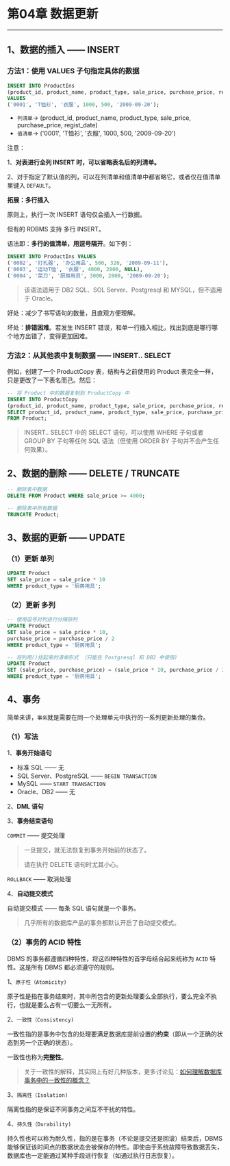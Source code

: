 # 第04章 数据更新

------

## 1、数据的插入 —— INSERT

### 方法1：使用 VALUES 子句指定具体的数据

```sql
INSERT INTO ProductIns 
(product_id, product_name, product_type, sale_price, purchase_price, regist_date) 
VALUES 
('0001', 'T恤衫', '衣服', 1000, 500, '2009-09-20');
```

- `列清单`→ (product_id, product_name, product_type, sale_price, purchase_price, regist_date)
- `值清单`→ ('0001', 'T恤衫', '衣服', 1000, 500, '2009-09-20')

注意：

1、**对表进行全列 INSERT 时，可以省略表名后的列清单。**

2、对于指定了默认值的列，可以在列清单和值清单中都省略它，或者仅在值清单里键入 `DEFAULT`。

**拓展：多行插入**

原则上，执行一次 INSERT 语句仅会插入一行数据。

但有的 RDBMS 支持 多行 INSERT。

语法即：**多行的值清单，用逗号隔开**。如下例：

```sql
INSERT INTO ProductIns VALUES 
('0002', '打孔器', '办公用品', 500, 320, '2009-09-11'),
('0003', '运动T恤', '衣服', 4000, 2800, NULL),
('0004', '菜刀', '厨房用具', 3000, 2800, '2009-09-20');
```

> 该语法适用于 DB2 SQL、SOL Server、Postgresql 和 MYSQL，但不适用于 Oracle。

好处：减少了书写语句的数量，且直观方便理解。

坏处：**排错困难**。若发生 INSERT 错误，和单一行插入相比，找出到底是哪行哪个地方出错了，变得更加困难。

### 方法2：从其他表中复制数据 —— INSERT.. SELECT

例如，创建了一个 ProductCopy 表，结构与之前使用的 Product 表完全一样，只是更改了一下表名而己。然后：

```sql
-- 将 Product 中的数据复制到 ProductCopy 中
INSERT INTO ProductCopy 
(product_id, product_name, product_type, sale_price, purchase_price, regist_date)
SELECT product_id, product_name, product_type, sale_price, purchase_price, regist_date
FROM Product;
```

> INSERT.. SELECT 中的 SELECT 语句，可以使用 WHERE 子句或者 GROUP BY 子句等任何 SQL 语法（但使用 ORDER BY 子句并不会产生任何效果）。

## 2、数据的删除 —— DELETE / TRUNCATE

```sql
-- 删除表中数据
DELETE FROM Product WHERE sale_price >= 4000;

-- 删除表中所有数据
TRUNCATE Product;
```

## 3、数据的更新 —— UPDATE

### （1）更新 单列

```sql
UPDATE Product
SET sale_price = sale_price * 10
WHERE product_type = '厨房用具';
```

### （2）更新 多列

```sql
-- 使用逗号对列进行分隔排列
UPDATE Product
SET sale_price = sale_price * 10,
purchase_price = purchase_price / 2
WHERE product_type = '厨房用具';

-- 将列用()括起来的清单形式 （只能在 Postgresql 和 DB2 中使用)
UPDATE Product
SET (sale_price, purchase_price) = (sale_price * 10, purchase_price / 2)
WHERE product_type = '厨房用具';
```

## 4、事务

简单来讲，`事务`就是需要在同一个处理单元中执行的一系列更新处理的集合。

### （1）写法

1、**事务开始语句**

- 标准 SQL —— 无
- SQL Server、PostgreSQL —— `BEGIN TRANSACTION`
- MySQL —— `START TRANSACTION`
- Oracle、DB2 —— 无

2、**DML 语句**

3、**事务结束语句**

`COMMIT` —— 提交处理

> 一旦提交，就无法恢复到事务开始前的状态了。
>
> 请在执行 DELETE 语句时尤其小心。

`ROLLBACK` —— 取消处理

4、**自动提交模式**

自动提交模式 —— 每条 SQL 语句就是一个事务。

> 几乎所有的数据库产品的事务都默认开启了自动提交模式。

### （2）事务的 ACID 特性

DBMS 的事务都遵循四种特性，将这四种特性的首字母结合起来统称为 `ACID` 特性。这是所有 DBMS 都必须遵守的规则。

1、`原子性（Atomicity)`

原子性是指在事务结東时，其中所包含的更新处理要么全部执行，要么完全不执行，也就是要么占有一切要么一无所有。

2、`一致性（Consistency)`

一致性指的是事务中包含的处理要满足数据库提前设置的**约束**（即从一个正确的状态到另一个正确的状态）。

一致性也称为**完整性**。

> 关于一致性的解释，其实网上有好几种版本，更多讨论见：[如何理解数据库事务中的一致性的概念？](https://www.zhihu.com/question/31346392)

3、`隔离性（Isolation)`

隔离性指的是保证不同事务之间互不干扰的特性。

4、`持久性（Durability)`

持久性也可以称为耐久性，指的是在事务（不论是提交还是回滚）结束后，DBMS 能够保证该时间点的数据状态会被保存的特性。即使由于系统故障导致数据丢失，数据库也一定能通过某种手段进行恢复（如通过执行日志恢复）。

